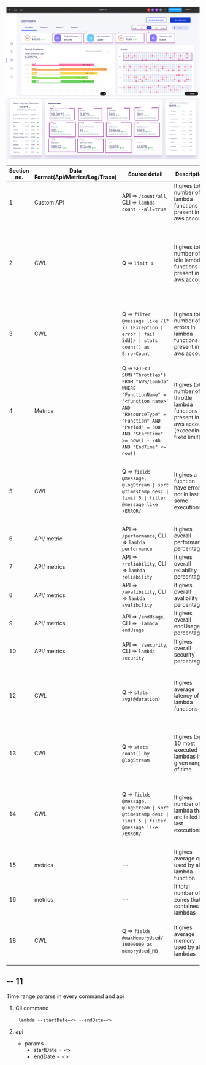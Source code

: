 ![lambda marked image](./lambda-home-ui-numbering.png)
![lambda marked image](./lambda-home-2.png)

| Section no. | Data Format(Api/Metrics/Log/Trace) |  Source detail | Description | Logic |
|-------------|------------------------------------|----------------|-------------|-------|
| 1 | Custom API | API => `/count/all`, CLI => `lambda count --all=true` |  It gives total number of lambda functions present in aws account |
| 2 | CWL | Q => `limit 1` | It gives total number of idle lambda functions present in aws account | run query for every lambda in 1 month period and if result is 0 then it is idle function |
| 3 | CWL | Q => `filter @message like /(?i) (Exception \| error \| fail \| 5dd)/ \| stats count() as ErrorCount` | It gives total number of errors in lambda functions present in aws account | Run query for all lambdas and it will give total number of errors |
| 4 | Metrics | Q => `SELECT SUM("Throttles") FROM "AWS/Lambda" WHERE "FunctionName" = '<function_name>' AND "ResourceType" = "Function" AND "Period" = 300 AND "StartTime" >= now() - 24h AND "EndTime" <= now()` | It gives total number of throttle lambda functions present in aws account (exceeding fixed limit) | run this query for all lambdas and get total throttels for last 24 hours |
| 5 | CWL | Q => `fields @message, @logStream \| sort @timestamp desc \| limit 5 \| filter @message like /ERROR/`  | It gives a fucntion have error or not in last some executions | If it gives data means error was present other wise null result returns |
| 6 | API/ metric | API => `/performance`, CLI => `lambda performance` |  It gives overall performance percentage | -- |
| 7 | API/ metrics | API => `/reliability`, CLI => `lambda reliability`  | It gives overall reliability percentage | -- |
| 8 | API/ metrics | API => `/avalibility`, CLI => `lambda avalibility`   | It gives overall avalibility percentage |  -- |
| 9 | API/ metrics | API => `/endUsage`, CLI => ` lambda endUsage`  | It gives overall endUsage percentage | -- |
| 10 | API/ metrics | API => ` /security`, CLI => `lambda security` |   It gives overall security percentage | -- |
| 12 | CWL | Q => `stats avg(@duration)`  | It gives average latency of all lambda functions | Run this query for all fucntions to get average latency for all function |
| 13 | CWL | Q => `stats count() by @logStream` |  It gives top 10 most executed lambdas in given range of time | Run query for all functions and get top executed fucntions |
| 14 | CWL | Q => `fields @message, @logStream \| sort @timestamp desc \| limit 5 \| filter @message like /ERROR/` | It gives number of lambda that are failed in last executions | If it gives data means error was present other wise null result returns |
| 15 | metrics | -- | It gives average cpu used by all lambda function | -- |
| 16 | metrics | -- | It total number of zones that containes lambdas | -- |
| 18 | CWL | Q => `fields @maxMemoryUsed/ 10000000 as memoryUsed_MB` | It gives average memory used by all lambdas | Run this for all lambdas and get average memory used |

## -- 11
Time range params in every command and api

1. Cli command

        lambda --startDate=<> --endDate=<>
2. api

    - params - 
        - startDate = <>
        - endDate = <>
